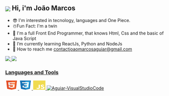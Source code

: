 ## <img height="70em" style="user-select: none;" align="center" src="https://media.discordapp.net/attachments/955093666807054386/1008494920711012442/b9371273ae94a946e92074d1b96966-unscreen.gif"> Hi, i'm João Marcos ##
<ul>
<li>😎 I'm interested in tecnology, languages and One Piece.</li>
<li>☃️Fun Fact: I'm a twin</li>
<li>🔭 I'm a full Front End Programmer, that knows Html, Css and the basic of Java Script</li>
<li>🌱 I’m currently learning ReactJs, Python and NodeJs</li>
<li>🚀 How to reach me <a href="mailto:contactjoaomarcosaguiar@gmail.com">contactjoaomarcosaguiar@gmail.com</a></h4></li>
</ul>

<div align="center" style="display: flex">
  <a href="https://github.com/Jm1programmer">
  <img height="150em" src="https://github-readme-stats.vercel.app/api?username=Jm1programmer&show_icons=true&theme=github&include_all_commits=true&count_private=true"/>
  <img height="150em" src="https://github-readme-stats.vercel.app/api/top-langs/?username=Jm1programmer&layout=compact&langs_count=7&theme=github"/>

</div>

  

    
    
   <h3> Languages and Tools </h3>
  <img  alt="Aguiar-HTML" height="30" width="40" src="https://raw.githubusercontent.com/devicons/devicon/master/icons/html5/html5-original.svg">
  <img  alt="Aguiar-CSS" height="30" width="40" src="https://raw.githubusercontent.com/devicons/devicon/master/icons/css3/css3-original.svg">
   <img  alt="Aguiar-Js" height="30" width="40" src="https://raw.githubusercontent.com/devicons/devicon/master/icons/javascript/javascript-plain.svg">
    <img  alt="Aguiar-VisualStudioCode" height="30" width="30" src="https://sparkcdneus2.azureedge.net/sparkimageassets/XP9KHM4BK9FZ7Q-63e59db4-cf83-46b7-9365-0c37221b94de">

  
